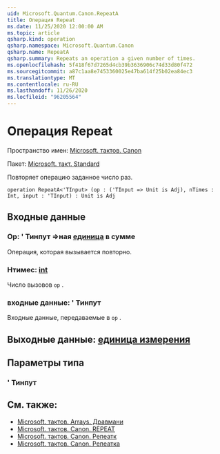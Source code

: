 ```yaml
---
uid: Microsoft.Quantum.Canon.RepeatA
title: Операция Repeat
ms.date: 11/25/2020 12:00:00 AM
ms.topic: article
qsharp.kind: operation
qsharp.namespace: Microsoft.Quantum.Canon
qsharp.name: RepeatA
qsharp.summary: Repeats an operation a given number of times.
ms.openlocfilehash: 5f418f67d7265d4cb39b3636906c74d33d80f472
ms.sourcegitcommit: a87c1aa8e7453360025e47ba614f25b02ea84ec3
ms.translationtype: MT
ms.contentlocale: ru-RU
ms.lasthandoff: 11/26/2020
ms.locfileid: "96205564"
---
```

# <a name="repeata-operation"></a>Операция Repeat

Пространство имен: [Microsoft. тактов. Canon](xref:Microsoft.Quantum.Canon)

Пакет: [Microsoft. такт. Standard](https://nuget.org/packages/Microsoft.Quantum.Standard)


Повторяет операцию заданное число раз.

```qsharp
operation RepeatA<'TInput> (op : ('TInput => Unit is Adj), nTimes : Int, input : 'TInput) : Unit is Adj
```


## <a name="input"></a>Входные данные

### <a name="op--tinput--unit--is-adj"></a>Op: ' Тинпут =>ная [единица](xref:microsoft.quantum.lang-ref.unit)  в сумме

Операция, которая вызывается повторно.


### <a name="ntimes--int"></a>Нтимес: [int](xref:microsoft.quantum.lang-ref.int)

Число вызовов `op` .


### <a name="input--tinput"></a>входные данные: ' Тинпут

Входные данные, передаваемые в `op` .



## <a name="output--unit"></a>Выходные данные: [единица измерения](xref:microsoft.quantum.lang-ref.unit)



## <a name="type-parameters"></a>Параметры типа

### <a name="tinput"></a>' Тинпут



## <a name="see-also"></a>См. также:

- [Microsoft. тактов. Arrays. Дравмани](xref:Microsoft.Quantum.Arrays.DrawMany)
- [Microsoft. тактов. Canon. REPEAT](xref:Microsoft.Quantum.Canon.Repeat)
- [Microsoft. тактов. Canon. Репеатк](xref:Microsoft.Quantum.Canon.RepeatC)
- [Microsoft. тактов. Canon. Репеатка](xref:Microsoft.Quantum.Canon.RepeatCA)